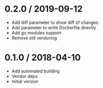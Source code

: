 # 0.2.0 / 2019-09-12

  * Add diff parameter to show diff of changes
  * Add parameter to write Dockerfile directly
  * Add go modules support
  * Remove old vendoring

# 0.1.0 / 2018-04-10

  * Add automated building
  * Vendor deps
  * Initial version
